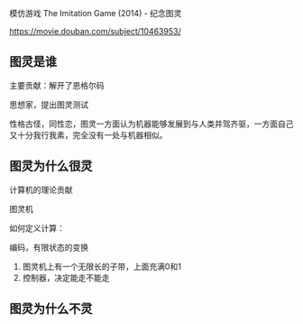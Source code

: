 模仿游戏 The Imitation Game (2014) - 纪念图灵

https://movie.douban.com/subject/10463953/

## 图灵是谁

主要贡献：解开了恩格尔码

思想家，提出图灵测试

性格古怪，同性恋，图灵一方面认为机器能够发展到与人类并驾齐驱，一方面自己又十分我行我素，完全没有一处与机器相似。

## 图灵为什么很灵

计算机的理论贡献

图灵机

如何定义计算：

编码，有限状态的变换

1. 图灵机上有一个无限长的子带，上面充满0和1
2. 控制器，决定能走不能走

## 图灵为什么不灵